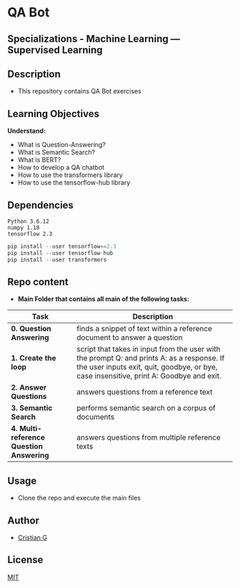 # QA Bot

## Specializations - Machine Learning ― Supervised Learning

## Description

* This repository contains QA Bot exercises

## Learning Objectives

**Understand:**

* What is Question-Answering?
* What is Semantic Search?
* What is BERT?
* How to develop a QA chatbot
* How to use the transformers library
* How to use the tensorflow-hub library


## Dependencies
```
Python 3.6.12
numpy 1.18
tensorflow 2.3
```

```python
pip install --user tensorflow==2.3
pip install --user tensorflow-hub
pip install --user transformers
```

## Repo content

* **Main Folder that contains all main of the following tasks:**

| Task | Description |
| --- | --- |
|**0. Question Answering**| finds a snippet of text within a reference document to answer a question
|**1. Create the loop**| script that takes in input from the user with the prompt Q: and prints A: as a response. If the user inputs exit, quit, goodbye, or bye, case insensitive, print A: Goodbye and exit.
|**2. Answer Questions**| answers questions from a reference text
|**3. Semantic Search**| performs semantic search on a corpus of documents
|**4. Multi-reference Question Answering**|  answers questions from multiple reference texts

## Usage
* Clone the repo and execute the main files

## Author
- [Cristian G](https://github.com/cristian-fg)

## License
[MIT](https://choosealicense.com/licenses/mit/)
